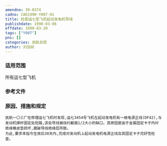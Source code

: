 ```yaml
---
amendno: 39-0374  
cadno: CAD1990-Y007-01  
title: 检查运七型飞机起动发电机导线  
publishdate: 1990-03-06  
effdate: 1990-03-20  
tags: ["Y007"]  
pns: []  
categories: 民航总局  
author: 刘加祯  
---
```

  
### 适用范围  
所有运七型飞机  
  
<!--more-->  
### 参考文件  
  
### 原因、措施和规定  
    民航一〇三厂在修理运七飞机时发现,运七3454号飞机左起动发电机有一根电源正线(DF42),与发动机撑杆固定处短路,该处导线被烧约截面1/2大小的缺口。其原因是由于金属固定卡子内衬绝缘橡皮垫损坏,磨破导线绝缘层所致。  
    为此,要求本指令生效后30天内,完成对发动机上起动发电机电源正线及其固定卡子完好性检查。  

